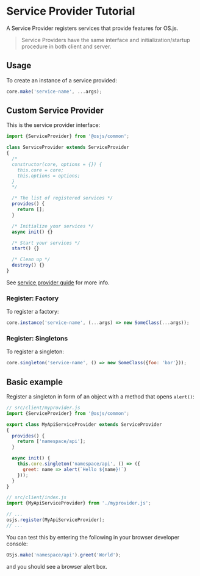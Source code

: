 # Service Provider Tutorial

A Service Provider registers services that provide features for OS.js.

> Service Providers have the same interface and initialization/startup procedure in both client and server.

## Usage

To create an instance of a service provided:

```javascript
core.make('service-name', ...args);
```

## Custom Service Provider

This is the service provider interface:

```javascript
import {ServiceProvider} from '@osjs/common';

class ServiceProvider extends ServiceProvider
{
  /*
  constructor(core, options = {}) {
    this.core = core;
    this.options = options;
  }
  */

  /* The list of registered services */
  provides() {
    return [];
  }

  /* Initialize your services */
  async init() {}

  /* Start your services */
  start() {}

  /* Clean up */
  destroy() {}
}
```

See [service provider guide](../../guide/provider/README.md) for more info.

### Register: Factory

To register a factory:

```javascript
core.instance('service-name', (...args) => new SomeClass(...args));
```

### Register: Singletons

To register a singleton:

```javascript
core.singleton('service-name', () => new SomeClass({foo: 'bar'}));
```

## Basic example

Register a singleton in form of an object with a method that opens `alert()`:

```javascript
// src/client/myprovider.js
import {ServiceProvider} from '@osjs/common';

export class MyApiServiceProvider extends ServiceProvider
{
  provides() {
    return ['namespace/api'];
  }

  async init() {
    this.core.singleton('namespace/api', () => ({
      greet: name => alert(`Hello ${name}!`)
    }));
  }
}

// src/client/index.js
import {MyApiServiceProvider} from './myprovider.js';

// ...
osjs.register(MyApiServiceProvider);
// ...
```

You can test this by entering the following in your browser developer console:

```javascript
OSjs.make('namespace/api').greet('World');
```

and you should see a browser alert box.
